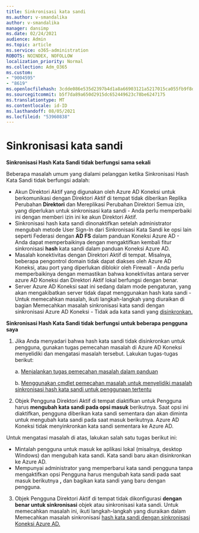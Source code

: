 ```yaml
---
title: Sinkronisasi kata sandi
ms.author: v-smandalika
author: v-smandalika
manager: dansimp
ms.date: 02/24/2021
audience: Admin
ms.topic: article
ms.service: o365-administration
ROBOTS: NOINDEX, NOFOLLOW
localization_priority: Normal
ms.collection: Adm_O365
ms.custom:
- "9004595"
- "8619"
ms.openlocfilehash: 3cdde086e535d2397b4d1a8a66903121a5217015ca055fb9f8d025b0842f044b
ms.sourcegitcommit: b5f7da89a650d2915dc652449623c78be6247175
ms.translationtype: MT
ms.contentlocale: id-ID
ms.lasthandoff: 08/05/2021
ms.locfileid: "53960838"
---
```

# <a name="password-synchronization"></a>Sinkronisasi kata sandi

**Sinkronisasi Hash Kata Sandi tidak berfungsi sama sekali**

Beberapa masalah umum yang dialami pelanggan ketika Sinkronisasi Hash Kata Sandi tidak berfungsi adalah:

- Akun Direktori Aktif yang digunakan oleh Azure AD Koneksi untuk berkomunikasi dengan Direktori Aktif di  tempat tidak diberikan Replika Perubahan **Direktori** dan Mereplikasi Perubahan Direktori Semua izin, yang diperlukan untuk sinkronisasi kata sandi - Anda perlu memperbaiki ini dengan memberi izin ini ke akun Direktori Aktif.
- Sinkronisasi hash kata sandi dinonaktifkan setelah administrator mengubah metode  User Sign-In dari Sinkronisasi Kata Sandi ke opsi lain seperti Federasi dengan **AD FS** dalam panduan Koneksi Azure AD - Anda dapat memperbaikinya dengan mengaktifkan kembali fitur sinkronisasi **hash** kata sandi dalam panduan Koneksi Azure AD.
- Masalah konektivitas dengan Direktori Aktif di tempat. Misalnya, beberapa pengontrol domain tidak dapat diakses oleh Azure AD [](https://docs.microsoft.com/azure/active-directory/hybrid/reference-connect-ports) Koneksi, atau port yang diperlukan diblokir oleh Firewall - Anda perlu memperbaikinya dengan memastikan bahwa konektivitas antara server azure AD Koneksi dan Direktori Aktif lokal berfungsi dengan benar.
- Server Azure AD Koneksi saat ini sedang dalam mode pengaturan, yang akan mengakibatkan server tidak dapat menggunakan hash kata sandi - Untuk memecahkan masalah, ikuti langkah-langkah yang diuraikan di bagian Memecahkan masalah sinkronisasi kata sandi dengan sinkronisasi Azure AD Koneksi - Tidak ada kata sandi yang [disinkronkan.](https://docs.microsoft.com/azure/active-directory/hybrid/tshoot-connect-password-hash-synchronization)

**Sinkronisasi Hash Kata Sandi tidak berfungsi untuk beberapa pengguna saya**

1. Jika Anda menyadari bahwa hash kata sandi tidak disinkronkan untuk pengguna, gunakan tugas pemecahan masalah di Azure AD Koneksi menyelidiki dan mengatasi masalah tersebut.  Lakukan tugas-tugas berikut:

    a. [Menjalankan tugas pemecahan masalah dalam panduan](https://docs.microsoft.com/azure/active-directory/hybrid/tshoot-connect-objectsync)

    b. [Menggunakan cmdlet pemecahan masalah untuk menyelidiki masalah sinkronisasi hash kata sandi untuk penggunaan tertentu](https://docs.microsoft.com/azure/active-directory/hybrid/tshoot-connect-password-hash-synchronization)

2. Objek Pengguna Direktori Aktif di tempat diaktifkan untuk Pengguna harus **mengubah kata sandi pada opsi masuk** berikutnya. Saat opsi ini diaktifkan, pengguna diberikan kata sandi sementara dan akan diminta untuk mengubah kata sandi pada saat masuk berikutnya. Azure AD Koneksi tidak menyinkronkan kata sandi sementara ke Azure AD.

Untuk mengatasi masalah di atas, lakukan salah satu tugas berikut ini:

- Mintalah pengguna untuk masuk ke aplikasi lokal (misalnya, desktop Windows) dan mengubah kata sandi. Kata sandi baru akan disinkronkan ke Azure AD.
- Mempunyai administrator yang memperbarui kata sandi pengguna tanpa mengaktifkan opsi Pengguna harus mengubah kata sandi pada saat masuk berikutnya **,** dan bagikan kata sandi yang baru dengan pengguna.

3. Objek Pengguna Direktori Aktif di tempat tidak dikonfigurasi **dengan benar untuk sinkronisasi** objek atau sinkronisasi kata sandi. Untuk memecahkan masalah ini, ikuti langkah-langkah yang diuraikan dalam Memecahkan masalah sinkronisasi [hash kata sandi dengan sinkronisasi Koneksi Azure AD.](https://docs.microsoft.com/azure/active-directory/hybrid/tshoot-connect-password-hash-synchronization)







